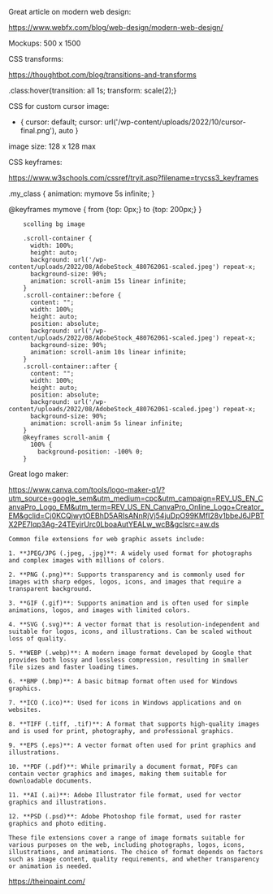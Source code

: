 Great article on modern web design:


https://www.webfx.com/blog/web-design/modern-web-design/


Mockups: 500 x 1500


CSS transforms: 

https://thoughtbot.com/blog/transitions-and-transforms

.class:hover{transition: all 1s; transform: scale(2);}

CSS for custom cursor image:

*  { cursor: default; cursor: url('/wp-content/uploads/2022/10/cursor-final.png'), auto }


image size: 128 x 128 max


CSS keyframes:

https://www.w3schools.com/cssref/tryit.asp?filename=trycss3_keyframes

.my_class {
  animation: mymove 5s infinite;
}

@keyframes mymove {
  from {top: 0px;}
  to {top: 200px;}
}

<div class = "my_class"></div>


        scolling bg image

        .scroll-container {
          width: 100%;
          height: auto;
          background: url('/wp-content/uploads/2022/08/AdobeStock_480762061-scaled.jpeg') repeat-x;
          background-size: 90%;
          animation: scroll-anim 15s linear infinite;
        }
        .scroll-container::before {
          content: "";
          width: 100%;
          height: auto;
          position: absolute;
          background: url('/wp-content/uploads/2022/08/AdobeStock_480762061-scaled.jpeg') repeat-x;
          background-size: 90%;
          animation: scroll-anim 10s linear infinite;
        }
        .scroll-container::after {
          content: "";
          width: 100%;
          height: auto;
          position: absolute;
          background: url('/wp-content/uploads/2022/08/AdobeStock_480762061-scaled.jpeg') repeat-x;
          background-size: 90%;
          animation: scroll-anim 5s linear infinite;
        }
        @keyframes scroll-anim {
          100% {
            background-position: -100% 0;
        }

Great logo maker:

https://www.canva.com/tools/logo-maker-q1/?utm_source=google_sem&utm_medium=cpc&utm_campaign=REV_US_EN_CanvaPro_Logo_EM&utm_term=REV_US_EN_CanvaPro_Online_Logo+Creator_EM&gclid=Cj0KCQjwytOEBhD5ARIsANnRjVj54juDpO99KMfI28v1bbeJ6JPBTX2PE7Iqp3Ag-24TEyirUrc0LboaAutYEALw_wcB&gclsrc=aw.ds



    Common file extensions for web graphic assets include:
  
    1. **JPEG/JPG (.jpeg, .jpg)**: A widely used format for photographs and complex images with millions of colors.
    
    2. **PNG (.png)**: Supports transparency and is commonly used for images with sharp edges, logos, icons, and images that require a transparent background.
    
    3. **GIF (.gif)**: Supports animation and is often used for simple animations, logos, and images with limited colors.
    
    4. **SVG (.svg)**: A vector format that is resolution-independent and suitable for logos, icons, and illustrations. Can be scaled without loss of quality.
    
    5. **WEBP (.webp)**: A modern image format developed by Google that provides both lossy and lossless compression, resulting in smaller file sizes and faster loading times.
    
    6. **BMP (.bmp)**: A basic bitmap format often used for Windows graphics.
    
    7. **ICO (.ico)**: Used for icons in Windows applications and on websites.
    
    8. **TIFF (.tiff, .tif)**: A format that supports high-quality images and is used for print, photography, and professional graphics.
    
    9. **EPS (.eps)**: A vector format often used for print graphics and illustrations.
    
    10. **PDF (.pdf)**: While primarily a document format, PDFs can contain vector graphics and images, making them suitable for downloadable documents.
    
    11. **AI (.ai)**: Adobe Illustrator file format, used for vector graphics and illustrations.
    
    12. **PSD (.psd)**: Adobe Photoshop file format, used for raster graphics and photo editing.
    
    These file extensions cover a range of image formats suitable for various purposes on the web, including photographs, logos, icons, illustrations, and animations. The choice of format depends on factors such as image content, quality requirements, and whether transparency or animation is needed.



https://theinpaint.com/






